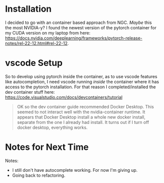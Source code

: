 # Installation
I decided to go with an container based approach from NGC. *Maybe* this the most NVIDIA-y? I found the newest version of the pytorch container for my CUDA version on my laptop from here: https://docs.nvidia.com/deeplearning/frameworks/pytorch-release-notes/rel-22-12.html#rel-22-12.

# vscode Setup
So to develop using pytorch inside the container, as to use vscode features like autocompletion, I need vscode running *inside* the container where it has access to the pytorch installation. For that reason I completed/installed the dev container stuff here: https://code.visualstudio.com/docs/devcontainers/tutorial

> OK so the dev container guide recommended Docker Desktop. This seemed to not interact well with the nvidia-container runtime. It appears that Docker Desktop install a whole new docker install, separate from the one I already had install. It turns out if I turn off docker desktop, everything works.

# Notes for Next Time
Notes:
- I still don't have autocomplete working. For now I'm giving up.
- Going back to refactoring.